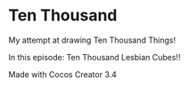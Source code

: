 # Ten Thousand

My attempt at drawing Ten Thousand Things!

In this episode: Ten Thousand Lesbian Cubes!!

Made with Cocos Creator 3.4